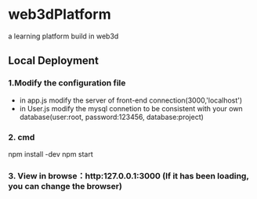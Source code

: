 # web3dPlatform
a learning platform build in web3d

## Local Deployment
### 1.Modify the configuration file
- in app.js modify the server of front-end connection(3000,'localhost')
- in User.js modify the mysql connetion to be consistent with your own database(user:root, password:123456, database:project)
### 2. cmd
   npm install -dev
   npm start

### 3. View in browse：http:127.0.0.1:3000 (If it has been loading, you can change the browser)
